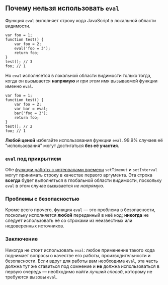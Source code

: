 ## Почему нельзя использовать `eval`

Функция `eval` выполняет строку кода JavaScript в локальной области видимости.

    var foo = 1;
    function test() {
        var foo = 2;
        eval('foo = 3');
        return foo;
    }
    test(); // 3
    foo; // 1

Но `eval` исполняется в локальной области видимости только тогда, когда он вызывается **напрямую** *и при этом* имя вызываемой функции именно `eval`.

    var foo = 1;
    function test() {
        var foo = 2;
        var bar = eval;
        bar('foo = 3');
        return foo;
    }
    test(); // 2
    foo; // 1

**Любой ценой** избегайте использования функции `eval`. 99.9% случаев её "использования" могут достигаться **без её участия**.

### `eval` под прикрытием

Обе [функции работы с интервалами времени](#other.timeouts) `setTimeout` и `setInterval` могут принимать строку в качестве первого аргумента. Эта строка **всегда** будет выполняться в глобальной области видимости, поскольку `eval` в этом случае вызывается *не напрямую*.

### Проблемы с безопасностью

Кроме всего прочего, функция `eval` — это проблема в безопасности, поскольку исполняется **любой** переданный в неё код; **никогда** не следует использовать её со строками из неизвестных или недоверенных источников.

### Заключение

Никогда не стоит использовать `eval`: любое применение такого кода поднимает вопросы о качестве его работы, производительности и безопасности. Если вдруг для работы вам необходима `eval`, эта часть должна тут же ставиться под сомнение и **не** должна использоваться в первую очередь — необходимо найти *лучший способ*, которому не требуются вызовы `eval`.

